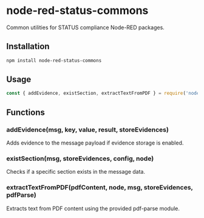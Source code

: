 # node-red-status-commons

Common utilities for STATUS compliance Node-RED packages.

## Installation

```bash
npm install node-red-status-commons
```

## Usage

```javascript
const { addEvidence, existSection, extractTextFromPDF } = require('node-red-status-commons');
```

## Functions

### addEvidence(msg, key, value, result, storeEvidences)
Adds evidence to the message payload if evidence storage is enabled.

### existSection(msg, storeEvidences, config, node)
Checks if a specific section exists in the message data.

### extractTextFromPDF(pdfContent, node, msg, storeEvidences, pdfParse)
Extracts text from PDF content using the provided pdf-parse module.